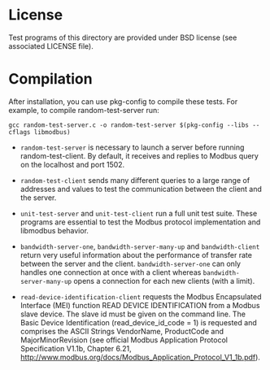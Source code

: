 # License
Test programs of this directory are provided under BSD license (see associated
LICENSE file).

# Compilation
After installation, you can use pkg-config to compile these tests.
For example, to compile random-test-server run:

`gcc random-test-server.c -o random-test-server $(pkg-config --libs --cflags libmodbus)`

- `random-test-server` is necessary to launch a server before running
random-test-client. By default, it receives and replies to Modbus query on the
localhost and port 1502.

- `random-test-client` sends many different queries to a large range of
addresses and values to test the communication between the client and the
server.

- `unit-test-server` and `unit-test-client` run a full unit test suite. These
programs are essential to test the Modbus protocol implementation and libmodbus
behavior.

- `bandwidth-server-one`, `bandwidth-server-many-up` and `bandwidth-client`
 return very useful information about the performance of transfer rate between
 the server and the client. `bandwidth-server-one` can only handles one
 connection at once with a client whereas `bandwidth-server-many-up` opens a
 connection for each new clients (with a limit).

- `read-device-identification-client` requests the Modbus Encapsulated Interface
 (MEI) function READ DEVICE IDENTIFICATION from a Modbus slave device. The slave
 id must be given on the command line. The Basic Device Identification
 (read_device_id_code = 1) is requested and comprises the ASCII Strings VendorName,
 ProductCode and MajorMinorRevision (see official Modbus Application Protocol
 Specification V1.1b, Chapter 6.21,
 http://www.modbus.org/docs/Modbus_Application_Protocol_V1_1b.pdf).
